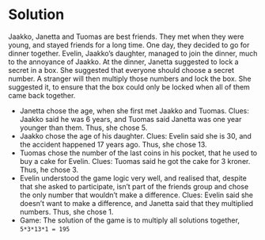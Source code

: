 # Solution

Jaakko, Janetta and Tuomas are best friends. They met when they were young, and stayed friends for a long time.
One day, they decided to go for dinner together. Evelin, Jaakko’s daughter, managed to join the dinner, much to the annoyance of Jaakko. At the dinner, Janetta suggested to lock a secret in a box. She suggested that everyone should choose a secret number. A stranger will then multiply those numbers and lock the box. She suggested it, to ensure that the box could only be locked when all of them came back together.

- Janetta chose the age, when she first met Jaakko and Tuomas. Clues: Jaakko said he was 6 years, and Tuomas said Janetta was one year younger than them. Thus, she chose 5.
- Jaakko chose the age of his daughter. Clues: Evelin said she is 30, and the accident happened 17 years ago. Thus, she chose 13.
- Tuomas chose the number of the last coins in his pocket, that he used to buy a cake for Evelin. Clues: Tuomas said he got the cake for 3 kroner. Thus, he chose 3.
- Evelin understood the game logic very well, and realised that, despite that she asked to participate, isn’t part of the friends group and chose the only number that wouldn’t make a difference. Clues: Evelin said she doesn’t want to make a difference, and Janetta said that they multiplied numbers. Thus, she chose 1.
- Game: The solution of the game is to multiply all solutions together, `5*3*13*1 = 195`